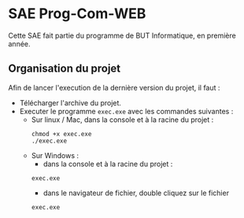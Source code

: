 # SAE Prog-Com-WEB
Cette SAE fait partie du programme de BUT Informatique, en première année.

## Organisation du projet
Afin de lancer l'execution de la dernière version du projet, il faut :
- Télécharger l'archive du projet.
- Executer le programme ```exec.exe``` avec les commandes suivantes :
    - Sur linux / Mac, dans la console et à la racine du projet :
        ```
        chmod +x exec.exe
        ./exec.exe
        ```
    - Sur Windows :
        - dans la console et à la racine du projet :
        ```
        exec.exe
        ```
        - dans le navigateur de fichier, double cliquez sur le fichier
        ```
        exec.exe
        ```
